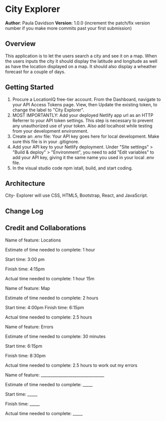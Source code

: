 # City Explorer

**Author**: Paula Davidson
**Version**: 1.0.0 (increment the patch/fix version number if you make more commits past your first submission)

## Overview

This application is to let the users search a city and see it on a map. When the users inputs the city it should display the latitude and longitude as well as have the location displayed on a map. It should also display a wheather forecast for a couple of days.

## Getting Started

1. Procure a LocationIQ free-tier account. From the Dashboard, navigate to your API Access Tokens page. View, then Update the existing token, to change the label to "City Explorer".
2. MOST IMPORTANTLY: Add your deployed Netlify app url as an HTTP Referrer to your API token settings. This step is necessary to prevent any unauthorized use of your token. Also add localhost while testing from your development environment.
3. Create an .env file: Your API key goes here for local development. Make sure this file is in your .gitignore.
4. Add your API key to your Netlify deployment. Under "Site settings" > "Build & deploy" > "Environment", you need to add "Edit variables" to add your API key, giving it the same name you used in your local .env file.
5. In the visual studio code npm istall, build, and start coding. 

## Architecture

City- Explorer will use CSS, HTML5, Bootstrap, React, and JavaScript.

## Change Log
<!-- Use this area to document the iterative changes made to your application as each feature is successfully implemented. Use time stamps. Here's an example:

01-01-2001 4:59pm - Application now has a fully-functional express server, with a GET route for the location resource. -->

## Credit and Collaborations
<!-- Give credit (and a link) to other people or resources that helped you build this application. -->

Name of feature: Locations

Estimate of time needed to complete: 1 hour

Start time: 3:00 pm

Finish time: 4:15pm

Actual time needed to complete: 1 hour 15m

Name of feature: Map

Estimate of time needed to complete: 2 hours

Start time: 4:00pm
Finish time: 6:15pm

Actual time needed to complete: 2.5 hours

Name of feature: Errors

Estimate of time needed to complete: 30 minutes

Start time: 6:15pm

Finish time: 8:30pm

Actual time needed to complete: 2.5 hours to work out my errors

Name of feature: ________________________________

Estimate of time needed to complete: _____

Start time: _____

Finish time: _____

Actual time needed to complete: _____



